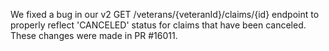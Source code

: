 We fixed a bug in our v2 GET /veterans/{veteranId}/claims/{id} endpoint to properly reflect 'CANCELED' status for claims that have been canceled. These changes were made in PR #16011.